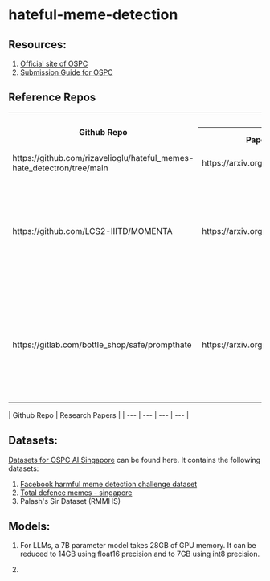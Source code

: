 # hateful-meme-detection

## Resources:

1. [Official site of OSPC](https://ospc.aisingapore.org/)
2. [Submission Guide for OSPC](https://github.com/AISG-Technology-Team/AISG-Online-Safety-Challenge-Submission-Guide)

## Reference Repos

<table>
    <tr>
        <th rowspan="2">Github Repo</th>
        <th colspan="3">Research Papers</th>
    </tr>
    <tr>
        <th>Paper URL</th>
        <th>Model Name</th>
        <th>Description</th>
    </tr>
    <tr>
        <td>https://github.com/rizavelioglu/hateful_memes-hate_detectron/tree/main</td>
        <td>https://arxiv.org/abs/2012.12975</td>
        <td>NA</td>
        <td>
        1. USed VisualBERT.
        </td>
    </tr>
    <tr>
        <td>https://github.com/LCS2-IIITD/MOMENTA</td>
        <td>https://arxiv.org/pdf/2109.05184</td>
        <td>MOMENTA</td>
        <td>
        1. Used CLIP. <br>
        2. Use of online google vision APIs for OCR, object detection, attribute detection
        </td>
    </tr>
    <tr>
        <td>https://gitlab.com/bottle_shop/safe/prompthate</td>
        <td>https://arxiv.org/pdf/2302.04156</td>
        <td>PromptHate</td>
        <td>  
        1. Extracts image text using <pre>EasyOCR</pre> <br>
        2. Generates image caption using 
        </td>
    </tr>
</table>

| <td rowspan="2">Github Repo</td> | <td colspan="3">Research Papers</td> |
| --- | --- | --- | --- |

## Datasets:
[Datasets for OSPC AI Singapore](https://drive.google.com/drive/folders/1n-60QbFi1XJzyJ7RXuJ7PKflDr6_qJKS?usp=sharing) can be found here. It contains the following datasets:

1. [Facebook harmful meme detection challenge dataset](https://ai.meta.com/blog/hateful-memes-challenge-and-data-set/)
2. [Total defence memes - singapore](https://arxiv.org/pdf/2305.17911.pdf)
3. Palash's Sir Dataset (RMMHS)

## Models:

1. For LLMs, a 7B parameter model takes 28GB of GPU memory. It can be reduced to 14GB using float16 precision and to 7GB using int8 precision.

2. 

